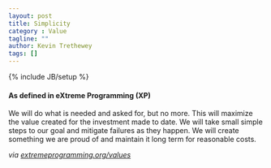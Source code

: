 ```yaml
---
layout: post
title: Simplicity
category : Value
tagline: ""
author: Kevin Trethewey
tags: []
---
```

{% include JB/setup %}

#### As defined in eXtreme Programming (XP)
We will do what is needed and asked for, but no more. This will maximize the value created for the investment made to date. We will take small simple steps to our goal and mitigate failures as they happen. We will create something we are proud of and maintain it long term for reasonable costs. 

*via [extremeprogramming.org/values](http://www.extremeprogramming.org/values.html)*